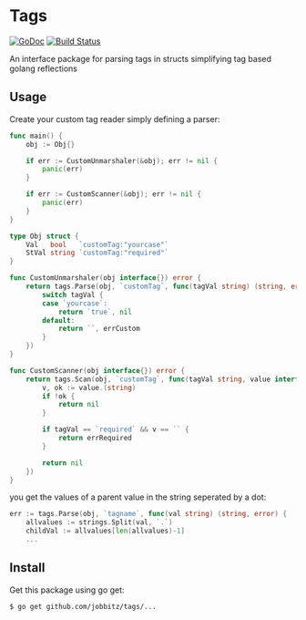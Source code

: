 # Tags
[![GoDoc](https://godoc.org/github.com/jobstoit/tags?status.svg)](https://godoc.org/github.com/jobstoit/tags)
[![Build Status](https://img.shields.io/endpoint.svg?url=https%3A%2F%2Factions-badge.atrox.dev%2Fjobstoit%2Ftags%2Fbadge&style=flat)](https://actions-badge.atrox.dev/jobstoit/tags/goto)

An interface package for parsing tags in structs simplifying tag based golang reflections

## Usage
Create your custom tag reader simply defining a parser:
```go
func main() {
	obj := Obj{}

	if err := CustomUnmarshaler(&obj); err != nil {
		panic(err)
	}

	if err := CustomScanner(&obj); err != nil {
		panic(err)
	}
}

type Obj struct {
	Val   bool   `customTag:"yourcase"`
	StVal string `customTag:"required"`
}

func CustomUnmarshaler(obj interface{}) error {
	return tags.Parse(obj, `customTag`, func(tagVal string) (string, error) {
		switch tagVal {
		case `yourcase`:
			return `true`, nil
		default:
			return ``, errCustom
		}
	})
}

func CustomScanner(obj interface{}) error {
	return tags.Scan(obj, `customTag`, func(tagVal string, value interface{}) error {
		v, ok := value.(string)
		if !ok {
			return nil
		}

		if tagVal == `required` && v == `` {
			return errRequired
		}

		return nil
	})
}

```
you get the values of a parent value in the string seperated by a dot:
```go
err := tags.Parse(obj, `tagname`, func(val string) (string, error) {
	allvalues := strings.Split(val, `.`)
	childVal := allvalues[len(allvalues)-1]
	...
```

## Install
Get this package using go get:
```bash
$ go get github.com/jobbitz/tags/...
```
